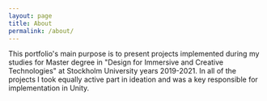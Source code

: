 ```yaml
---
layout: page
title: About
permalink: /about/
---
```


This portfolio's main purpose is to present projects implemented during my studies for Master degree in "Design for Immersive and Creative Technologies" at Stockholm University years 2019-2021. In all of the projects I took equally active part in ideation and was a key responsible for implementation in Unity.
